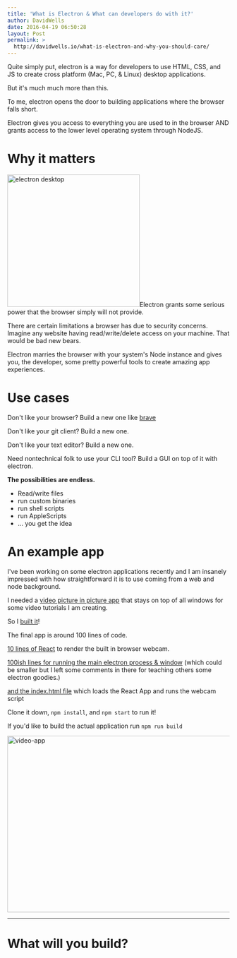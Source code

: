 ```yaml
---
title: 'What is Electron & What can developers do with it?'
author: DavidWells
date: 2016-04-19 06:50:28
layout: Post
permalink: >
  http://davidwells.io/what-is-electron-and-why-you-should-care/
---
```

Quite simply put, electron is a way for developers to use HTML, CSS, and JS to create cross platform (Mac, PC, & Linux) desktop applications.

But it's much much more than this.

To me, electron opens the door to building applications where the browser falls short.

Electron gives you access to everything you are used to in the browser AND grants access to the lower level operating system through NodeJS.

#  Why it matters

<img src="http://davidwells.io/wp-content/uploads/2016/04/IMG_2864-300x300.jpg" alt="electron desktop" width="300" height="300" class="right size-medium wp-image-5244" />Electron grants some serious power that the browser simply will not provide.

There are certain limitations a browser has due to security concerns. Imagine any website having read/write/delete access on your machine. That would be bad new bears.

Electron marries the browser with your system's Node instance and gives you, the developer, some pretty powerful tools to create amazing app experiences.

#  Use cases
Don't like your browser? Build a new one like [brave](http://brave.com)

Don't like your git client? Build a new one.

Don't like your text editor? Build a new one.

Need nontechnical folk to use your CLI tool? Build a GUI on top of it with electron.

**The possibilities are endless.**

- Read/write files
- run custom binaries
- run shell scripts
- run AppleScripts
- ... you get the idea

# An example app

I've been working on some electron applications recently and I am insanely impressed with how straightforward it is to use coming from a web and node background.

I needed a [video picture in picture app](https://github.com/DavidWells/video-app) that stays on top of all windows for some video tutorials I am creating.

So I [built it](https://github.com/DavidWells/video-app)!

The final app is around 100 lines of code.

[10 lines of React](https://github.com/DavidWells/video-app/blob/master/app/app.jsx) to render the built in browser webcam.

[100ish lines for running the main electron process & window](https://github.com/DavidWells/video-app/blob/master/index.js#L102) (which could be smaller but I left some comments in there for teaching others some electron goodies.)

[and the index.html file](https://github.com/DavidWells/video-app/blob/master/dev.html) which loads the React App and runs the webcam script

Clone it down, `npm install`, and `npm start` to run it!

If you'd like to build the actual application run `npm run build`

<img src="http://davidwells.io/wp-content/uploads/2016/04/video-app.jpg" alt="video-app" width="625" height="400" class="aligncenter size-full wp-image-5243" />

----

# What will you build?
